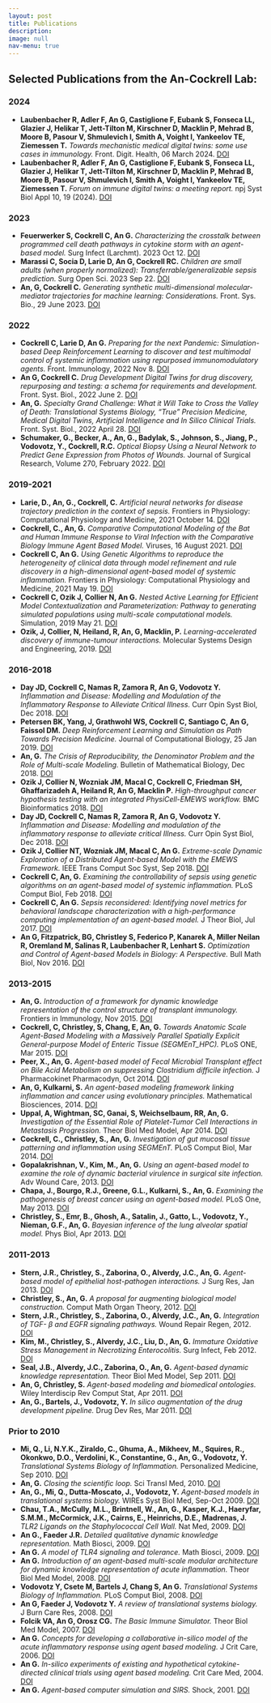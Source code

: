 ```yaml
---
layout: post
title: Publications
description: 
image: null
nav-menu: true
---
```


## Selected Publications from the An-Cockrell Lab:

### 2024
- **Laubenbacher R, Adler F, An G, Castiglione F, Eubank S, Fonseca LL, Glazier J, Helikar T, Jett-Tilton M, Kirschner D, Macklin P, Mehrad B, Moore B, Pasour V, Shmulevich I, Smith A, Voight I, Yankeelov TE, Ziemessen T.** *Towards mechanistic medical digital twins: some use cases in immunology.* Front. Digit. Health, 06 March 2024. [DOI](https://doi.org/10.3389/fdgth.2024.1349595)
- **Laubenbacher R, Adler F, An G, Castiglione F, Eubank S, Fonseca LL, Glazier J, Helikar T, Jett-Tilton M, Kirschner D, Macklin P, Mehrad B, Moore B, Pasour V, Shmulevich I, Smith A, Voight I, Yankeelov TE, Ziemessen T.** *Forum on immune digital twins: a meeting report.* npj Syst Biol Appl 10, 19 (2024). [DOI](https://doi.org/10.1038/s41540-024-00345-5)

### 2023
- **Feuerwerker S, Cockrell C, An G.** *Characterizing the crosstalk between programmed cell death pathways in cytokine storm with an agent-based model.* Surg Infect (Larchmt). 2023 Oct 12. [DOI](https://doi.org/10.1089/sur.2023.115)
- **Marassi C, Socia D, Larie D, An G, Cockrell RC.** *Children are small adults (when properly normalized): Transferrable/generalizable sepsis prediction.* Surg Open Sci. 2023 Sep 22. [DOI](https://doi.org/10.1016/j.sopen.2023.09.013)
- **An, G, Cockrell C.** *Generating synthetic multi-dimensional molecular-mediator trajectories for machine learning: Considerations.* Front. Sys. Bio., 29 June 2023. [DOI](https://doi.org/10.3389/fsysb.2023.1188009)

### 2022
- **Cockrell C, Larie D, An G.** *Preparing for the next Pandemic: Simulation-based Deep Reinforcement Learning to discover and test multimodal control of systemic inflammation using repurposed immunomodulatory agents.* Front. Immunology, 2022 Nov 8. [DOI](https://doi.org/10.3389/fimmu.2022.995395)
- **An G, Cockrell C.** *Drug Development Digital Twins for drug discovery, repurposing and testing: a schema for requirements and development.* Front. Syst. Biol., 2022 June 2. [DOI](https://doi.org/10.3389/fsysb.2022.928387)
- **An, G.** *Specialty Grand Challenge: What it Will Take to Cross the Valley of Death: Translational Systems Biology, “True” Precision Medicine, Medical Digital Twins, Artificial Intelligence and In Silico Clinical Trials.* Front. Syst. Biol., 2022 April 28. [DOI](https://doi.org/10.3389/fsysb.2022.901159)
- **Schumaker, G., Becker, A., An, G., Badylak, S., Johnson, S., Jiang, P., Vodovotz, Y., Cockrell, R.C.** *Optical Biopsy Using a Neural Network to Predict Gene Expression from Photos of Wounds.* Journal of Surgical Research, Volume 270, February 2022. [DOI](https://doi.org/10.1016/j.jss.2021.10.017)

### 2019-2021
- **Larie, D., An, G., Cockrell, C.** *Artificial neural networks for disease trajectory prediction in the context of sepsis.* Frontiers in Physiology: Computational Physiology and Medicine, 2021 October 14. [DOI](https://doi.org/10.3389/fphys.2021.716434)
- **Cockrell, C., An, G.** *Comparative Computational Modeling of the Bat and Human Immune Response to Viral Infection with the Comparative Biology Immune Agent Based Model.* Viruses, 16 August 2021. [DOI](https://doi.org/10.3390/v13081620)
- **Cockrell C, An G.** *Using Genetic Algorithms to reproduce the heterogeneity of clinical data through model refinement and rule discovery in a high-dimensional agent-based model of systemic inflammation.* Frontiers in Physiology: Computational Physiology and Medicine, 2021 May 19. [DOI](https://doi.org/10.3389/fphys.2021.662845)
- **Cockrell C, Ozik J, Collier N, An G.** *Nested Active Learning for Efficient Model Contextualization and Parameterization: Pathway to generating simulated populations using multi-scale computational models.* Simulation, 2019 May 21. [DOI](https://doi.org/10.1177/0037549720975075)
- **Ozik, J, Collier, N, Heiland, R, An, G, Macklin, P.** *Learning-accelerated discovery of immune-tumour interactions.* Molecular Systems Design and Engineering, 2019. [DOI](https://doi.org/10.1039/C9ME00036D)

### 2016-2018
- **Day JD, Cockrell C, Namas R, Zamora R, An G, Vodovotz Y.** *Inflammation and Disease: Modelling and Modulation of the Inflammatory Response to Alleviate Critical Illness.* Curr Opin Syst Biol, Dec 2018. [DOI](https://doi.org/10.1016/j.coisb.2018.08.008)
- **Petersen BK, Yang, J, Grathwohl WS, Cockrell C, Santiago C, An G, Faissol DM.** *Deep Reinforcement Learning and Simulation as Path Towards Precision Medicine.* Journal of Computational Biology, 25 Jan 2019. [DOI](https://doi.org/10.1089/cmb.2018.0168)
- **An, G.** *The Crisis of Reproducibility, the Denominator Problem and the Role of Multi-scale Modeling.* Bulletin of Mathematical Biology, Dec 2018. [DOI](https://doi.org/10.1007/s11538-018-0497-0)
- **Ozik J, Collier N, Wozniak JM, Macal C, Cockrell C, Friedman SH, Ghaffarizadeh A, Heiland R, An G, Macklin P.** *High-throughput cancer hypothesis testing with an integrated PhysiCell-EMEWS workflow.* BMC Bioinformatics 2018. [DOI](https://doi.org/10.1186/s12859-018-2510-x)
- **Day JD, Cockrell C, Namas R, Zamora R, An G, Vodovotz Y.** *Inflammation and Disease: Modelling and modulation of the inflammatory response to alleviate critical Illness.* Curr Opin Syst Biol, Dec 2018. [DOI](https://doi.org/10.1016/j.coisb.2018.08.008)
- **Ozik J, Collier NT, Wozniak JM, Macal C, An G.** *Extreme-scale Dynamic Exploration of a Distributed Agent-based Model with the EMEWS Framework.* IEEE Trans Comput Soc Syst, Sep 2018. [DOI](https://doi.org/10.1109/TCSS.2018.2859189)
- **Cockrell C, An, G.** *Examining the controllability of sepsis using genetic algorithms on an agent-based model of systemic inflammation.* PLoS Comput Biol, Feb 2018. [DOI](https://doi.org/10.1371/journal.pcbi.1005876)
- **Cockrell C, An G.** *Sepsis reconsidered: Identifying novel metrics for behavioral landscape characterization with a high-performance computing implementation of an agent-based model.* J Theor Biol, Jul 2017. [DOI](https://doi.org/10.1016/j.jtbi.2017.07.016)
- **An G, Fitzpatrick, BG, Christley S, Federico P, Kanarek A, Miller Neilan R, Oremland M, Salinas R, Laubenbacher R, Lenhart S.** *Optimization and Control of Agent-based Models in Biology: A Perspective.* Bull Math Biol, Nov 2016. [DOI](https://doi.org/10.1007/s11538-016-0225-6)

### 2013-2015
- **An, G.** *Introduction of a framework for dynamic knowledge representation of the control structure of transplant immunology.* Frontiers in Immunology, Nov 2015. [DOI](https://doi.org/10.3389/fimmu.2015.00561)
- **Cockrell, C, Christley, S, Chang, E, An, G.** *Towards Anatomic Scale Agent-Based Modeling with a Massively Parallel Spatially Explicit General-purpose Model of Enteric Tissue (SEGMEnT_HPC).* PLoS ONE, Mar 2015. [DOI](https://doi.org/10.1371/journal.pone.0122192)
- **Peer, X., An, G.** *Agent-based model of Fecal Microbial Transplant effect on Bile Acid Metabolism on suppressing Clostridium difficile infection.* J Pharmacokinet Pharmacodyn, Oct 2014. [DOI](https://doi.org/10.1007/s10928-014-9381-1)
- **An, G, Kulkarni, S.** *An agent-based modeling framework linking inflammation and cancer using evolutionary principles.* Mathematical Biosciences, 2014. [DOI](https://doi.org/10.1016/j.mbs.2014.07.009)
- **Uppal, A, Wightman, SC, Ganai, S, Weichselbaum, RR, An, G.** *Investigation of the Essential Role of Platelet-Tumor Cell Interactions in Metastasis Progression.* Theor Biol Med Model, Apr 2014. [DOI](https://doi.org/10.1186/1742-4682-11-17)
- **Cockrell, C., Christley, S., An, G.** *Investigation of gut mucosal tissue patterning and inflammation using SEGMEnT.* PLoS Comput Biol, Mar 2014. [DOI](https://doi.org/10.1371/journal.pcbi.1003507)
- **Gopalakrishnan, V., Kim, M., An, G.** *Using an agent-based model to examine the role of dynamic bacterial virulence in surgical site infection.* Adv Wound Care, 2013. [DOI](https://doi.org/10.1089/wound.2012.0400)
- **Chapa, J., Bourgo, R.J., Greene, G.L., Kulkarni, S., An, G.** *Examining the pathogenesis of breast cancer using an agent-based model.* PLoS One, May 2013. [DOI](https://doi.org/10.1371/journal.pone.0064091)
- **Christley, S., Emr, B., Ghosh, A., Satalin, J., Gatto, L., Vodovotz, Y., Nieman, G.F., An, G.** *Bayesian inference of the lung alveolar spatial model.* Phys Biol, Apr 2013. [DOI](https://doi.org/10.1088/1478-3975/10/3/036008)

### 2011-2013
- **Stern, J.R., Christley, S., Zaborina, O., Alverdy, J.C., An, G.** *Agent-based model of epithelial host-pathogen interactions.* J Surg Res, Jan 2013. [DOI](https://doi.org/10.1016/j.jss.2012.12.009)
- **Christley, S., An, G.** *A proposal for augmenting biological model construction.* Comput Math Organ Theory, 2012. [DOI](https://doi.org/10.1007/s10588-011-9101-y)
- **Stern, J.R., Christley, S., Zaborina, O., Alverdy, J.C., An, G.** *Integration of TGF- β and EGFR signaling pathways.* Wound Repair Regen, 2012. [DOI](https://doi.org/10.1111/j.1524-475X.2012.00852.x)
- **Kim, M., Christley, S., Alverdy, J.C., Liu, D., An, G.** *Immature Oxidative Stress Management in Necrotizing Enterocolitis.* Surg Infect, Feb 2012. [DOI](https://doi.org/10.1089/sur.2011.057)
- **Seal, J.B., Alverdy, J.C., Zaborina, O., An, G.** *Agent-based dynamic knowledge representation.* Theor Biol Med Model, Sep 2011. [DOI](https://doi.org/10.1186/1742-4682-8-33)
- **An, G, Christley, S.** *Agent-based modeling and biomedical ontologies.* Wiley Interdiscip Rev Comput Stat, Apr 2011. [DOI](https://doi.org/10.1002/wics.167)
- **An, G., Bartels, J., Vodovotz, Y.** *In silico augmentation of the drug development pipeline.* Drug Dev Res, Mar 2011. [DOI](https://doi.org/10.1002/ddr.20404)

### Prior to 2010
- **Mi, Q., Li, N.Y.K., Ziraldo, C., Ghuma, A., Mikheev, M., Squires, R., Okonkwo, D.O., Verdolini, K., Constantine, G., An, G., Vodovotz, Y.** *Translational Systems Biology of Inflammation.* Personalized Medicine, Sep 2010. [DOI](https://doi.org/10.2217/pme.10.45)
- **An, G.** *Closing the scientific loop.* Sci Transl Med, 2010. [DOI](https://doi.org/10.1126/scitranslmed.3000390)
- **An, G., Mi, Q., Dutta-Moscato, J., Vodovotz, Y.** *Agent-based models in translational systems biology.* WIREs Syst Biol Med, Sep-Oct 2009. [DOI](https://doi.org/10.1002/wsbm.45)
- **Chau, T.A., McCully, M.L., Brintnell, W., An, G., Kasper, K.J., Haeryfar, S.M.M., McCormick, J.K., Cairns, E., Heinrichs, D.E., Madrenas, J.** *TLR2 Ligands on the Staphylococcal Cell Wall.* Nat Med, 2009. [DOI](https://doi.org/10.1038/nm.1965)
- **An G., Faeder J.R.** *Detailed qualitative dynamic knowledge representation.* Math Biosci, 2009. [DOI](https://doi.org/10.1016/j.mbs.2008.09.003)
- **An G.** *A model of TLR4 signaling and tolerance.* Math Biosci, 2009. [DOI](https://doi.org/10.1016/j.mbs.2008.09.004)
- **An G.** *Introduction of an agent-based multi-scale modular architecture for dynamic knowledge representation of acute inflammation.* Theor Biol Med Model, 2008. [DOI](https://doi.org/10.1186/1742-4682-5-11)
- **Vodovotz Y, Csete M, Bartels J, Chang S, An G.** *Translational Systems Biology of Inflammation.* PLoS Comput Biol, 2008. [DOI](https://doi.org/10.1371/journal.pcbi.1000014)
- **An G, Faeder J, Vodovotz Y.** *A review of translational systems biology.* J Burn Care Res, 2008. [DOI](https://doi.org/10.1097/BCR.0b013e318165655e)
- **Folcik VA, An G, Orosz CG.** *The Basic Immune Simulator.* Theor Biol Med Model, 2007. [DOI](https://doi.org/10.1186/1742-4682-4-39)
- **An G.** *Concepts for developing a collaborative in-silico model of the acute inflammatory response using agent based modeling.* J Crit Care, 2006. [DOI](https://doi.org/10.1016/j.jcrc.2005.11.010)
- **An G.** *In-silico experiments of existing and hypothetical cytokine-directed clinical trials using agent based modeling.* Crit Care Med, 2004. [DOI](https://doi.org/10.1097/01.CCM.0000142394.28791.C3)
- **An G.** *Agent-based computer simulation and SIRS.* Shock, 2001. [DOI](https://doi.org/10.1097/00024382-200116040-00002)
